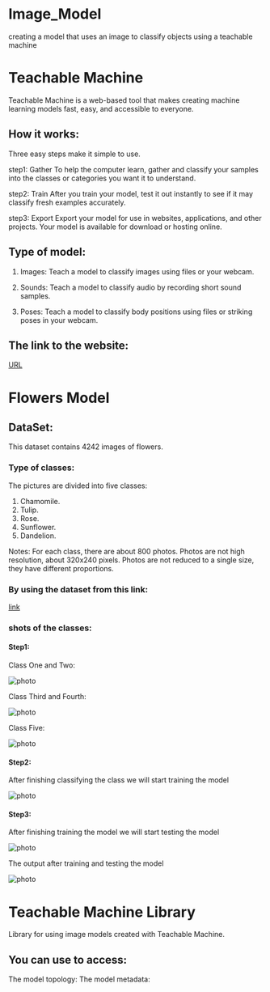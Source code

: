 # Image_Model
creating a model that uses an image to classify objects using a teachable machine

# Teachable Machine
Teachable Machine is a web-based tool that makes creating machine learning models fast, easy, and accessible to everyone.

## How it works:
Three easy steps make it simple to use.

step1: Gather
To help the computer learn, gather and classify your samples into the classes or categories you want it to understand.

step2: Train
After you train your model, test it out instantly to see if it may classify fresh examples accurately.

step3: Export
Export your model for use in websites, applications, and other projects. Your model is available for download or hosting online.

## Type of model:

1. Images:
Teach a model to classify images using files or your webcam.

2. Sounds:
Teach a model to classify audio by recording short sound samples.

3. Poses:
Teach a model to classify body positions using files or striking poses in your webcam.

## The link to the website:
[URL](https://teachablemachine.withgoogle.com/train)


# Flowers Model
## DataSet:
This dataset contains 4242 images of flowers.

### Type of classes:

The pictures are divided into five classes:
1. Chamomile.
2. Tulip.
3. Rose.
4. Sunflower.
5. Dandelion.

Notes:
For each class, there are about 800 photos. Photos are not high resolution, about 320x240 pixels. 
Photos are not reduced to a single size, they have different proportions.

### By using the dataset from this link:
[link](https://www.kaggle.com/datasets/alxmamaev/flowers-recognition?resource=download)

### shots of the classes:
#### Step1:
Class One and Two:

![photo](1.png)

Class Third and Fourth:

![photo](6.png)

Class Five:

![photo](2.png)

#### Step2:

After finishing classifying the class we will start training the model

![photo](3.png)

#### Step3:

After finishing training the model we will start testing the model

![photo](4.png)

The output after training and testing the model

![photo](5.png)

# Teachable Machine Library 

Library for using image models created with Teachable Machine.

## You can use to access:

  The model topology: 
  The model metadata: 
